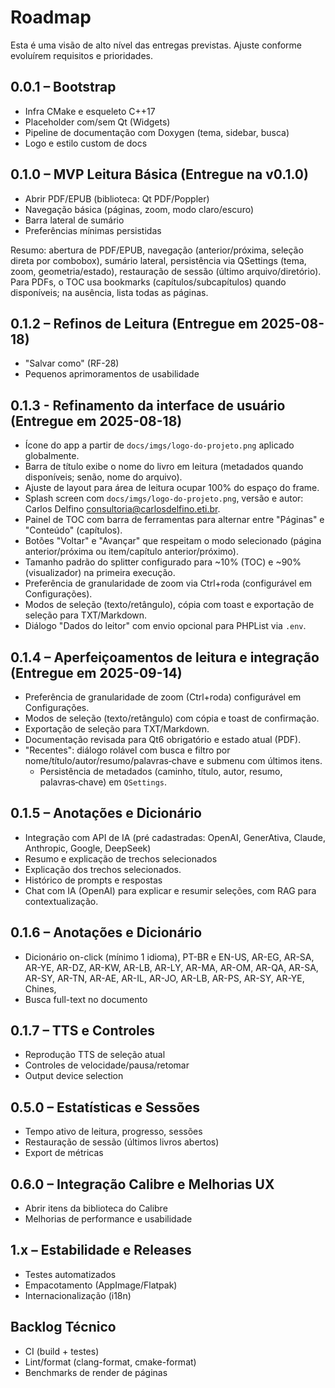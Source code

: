 # Roadmap

Esta é uma visão de alto nível das entregas previstas. Ajuste conforme evoluírem requisitos e prioridades.


## 0.0.1 – Bootstrap
- Infra CMake e esqueleto C++17
- Placeholder com/sem Qt (Widgets)
- Pipeline de documentação com Doxygen (tema, sidebar, busca)
- Logo e estilo custom de docs

## 0.1.0 – MVP Leitura Básica (Entregue na v0.1.0)
- Abrir PDF/EPUB (biblioteca: Qt PDF/Poppler)
- Navegação básica (páginas, zoom, modo claro/escuro)
- Barra lateral de sumário
- Preferências mínimas persistidas
  
Resumo: abertura de PDF/EPUB, navegação (anterior/próxima, seleção direta por combobox), sumário lateral, persistência via QSettings (tema, zoom, geometria/estado), restauração de sessão (último arquivo/diretório). Para PDFs, o TOC usa bookmarks (capítulos/subcapítulos) quando disponíveis; na ausência, lista todas as páginas.

## 0.1.2 – Refinos de Leitura (Entregue em 2025-08-18)
- "Salvar como" (RF-28)
- Pequenos aprimoramentos de usabilidade

## 0.1.3 - Refinamento da interface de usuário (Entregue em 2025-08-18)
- Ícone do app a partir de `docs/imgs/logo-do-projeto.png` aplicado globalmente.
- Barra de título exibe o nome do livro em leitura (metadados quando disponíveis; senão, nome do arquivo).
- Ajuste de layout para área de leitura ocupar 100% do espaço do frame.
- Splash screen com `docs/imgs/logo-do-projeto.png`, versão e autor: Carlos Delfino <consultoria@carlosdelfino.eti.br>.
- Painel de TOC com barra de ferramentas para alternar entre "Páginas" e "Conteúdo" (capítulos).
- Botões "Voltar" e "Avançar" que respeitam o modo selecionado (página anterior/próxima ou item/capítulo anterior/próximo).
- Tamanho padrão do splitter configurado para ~10% (TOC) e ~90% (visualizador) na primeira execução.
- Preferência de granularidade de zoom via Ctrl+roda (configurável em Configurações).
- Modos de seleção (texto/retângulo), cópia com toast e exportação de seleção para TXT/Markdown.
- Diálogo "Dados do leitor" com envio opcional para PHPList via `.env`.

## 0.1.4 – Aperfeiçoamentos de leitura e integração (Entregue em 2025-09-14)
- Preferência de granularidade de zoom (Ctrl+roda) configurável em Configurações.
- Modos de seleção (texto/retângulo) com cópia e toast de confirmação.
- Exportação de seleção para TXT/Markdown.
- Documentação revisada para Qt6 obrigatório e estado atual (PDF).
 - "Recentes": diálogo rolável com busca e filtro por nome/título/autor/resumo/palavras‑chave e submenu com últimos itens.
   - Persistência de metadados (caminho, título, autor, resumo, palavras‑chave) em `QSettings`.

## 0.1.5 – Anotações e Dicionário
- Integração com API de IA (pré cadastradas: OpenAI, GenerAtiva, Claude, Anthropic, Google, DeepSeek)
- Resumo e explicação de trechos selecionados
- Explicação dos trechos selecionados.
- Histórico de prompts e respostas
- Chat com IA (OpenAI) para explicar e resumir seleções, com RAG para contextualização.

## 0.1.6 – Anotações e Dicionário
- Dicionário on-click (mínimo 1 idioma), PT-BR e EN-US, AR-EG, AR-SA, AR-YE, AR-DZ, AR-KW, AR-LB, AR-LY, AR-MA, AR-OM, AR-QA, AR-SA, AR-SY, AR-TN, AR-AE, AR-IL, AR-JO, AR-LB, AR-PS, AR-SY, AR-YE, Chines,
- Busca full-text no documento

## 0.1.7 – TTS e Controles
- Reprodução TTS de seleção atual
- Controles de velocidade/pausa/retomar
- Output device selection

## 0.5.0 – Estatísticas e Sessões
- Tempo ativo de leitura, progresso, sessões
- Restauração de sessão (últimos livros abertos)
- Export de métricas

## 0.6.0 – Integração Calibre e Melhorias UX
- Abrir itens da biblioteca do Calibre
- Melhorias de performance e usabilidade

## 1.x – Estabilidade e Releases
- Testes automatizados
- Empacotamento (AppImage/Flatpak)
- Internacionalização (i18n)

## Backlog Técnico
- CI (build + testes)
- Lint/format (clang-format, cmake-format)
- Benchmarks de render de páginas
